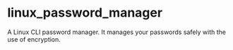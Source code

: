 # linux_password_manager
A Linux CLI password manager. It manages your passwords safely with the use of encryption.
